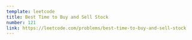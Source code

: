 ```yaml
---
template: leetcode
title: Best Time to Buy and Sell Stock
number: 121
link: https://leetcode.com/problems/best-time-to-buy-and-sell-stock
---
```

